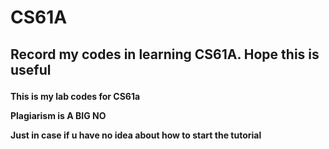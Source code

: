 # CS61A
## Record my codes in learning CS61A. Hope this is useful<p>
**This is my lab codes for CS61a<p>**
**Plagiarism is A BIG NO<p>**
**Just in case if u have no idea about how to start the tutorial**
